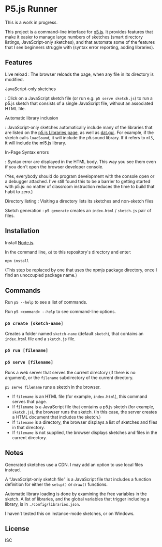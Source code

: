 # P5.js Runner

This is a work in progress.

This project is a command-line interface for
[p5.js](https://p5js.org/reference/#/p5/loadSound). It provides features that
make it easier to manage large numbers of sketches (smart directory listings,
JavaScript-only sketches), and that automate some of the features that I see
beginners struggle with (syntax error reporting, adding libraries).

## Features

Live reload
: The browser reloads the page, when any file in its directory is modified.

JavaScript-only sketches

: Click on a JavaScript sketch file (or run e.g. `p5 serve sketch.js`) to run a
  p5.js sketch that consists of a single JavaScript file, without an associated
  HTML file.

Automatic library inclusion

: JavaScript-only sketches automatically include many of the libraries that are
  listed on the [p5.js Libraries page](https://p5js.org/libraries/), as well as
  [dat.gui](https://github.com/dataarts/dat.gui). For example, if the sketch
  calls  `loadSound`, it will include the p5.sound library. If it refers to
  `ml5`, it will include the ml5.js library.

In-Page Syntax errors

: Syntax error are displayed in the HTML body. This way you see them even if you
  don't open the browser developer console.

  (Yes, everybody should do program development with the console open or a
  debugger attached. I've still found this to be a barrier to getting started
  with p5.js: no matter of classroom instruction reduces the time to build that
  habit to zero.)

Directory listing
: Visiting a directory lists its sketches and non-sketch files

Sketch generation
: `p5 generate` creates an `index.html` / `sketch.js` pair of files.

## Installation

Install [Node.js](https://nodejs.org/).

In the command line, `cd` to this repository's directory and enter:

```sh
npm install
```

(This step be replaced by one that uses the npmjs package directory, once I find
an unoccupied package name.)

## Commands

Run `p5 --help` to see a list of commands.

Run `p5 <command> --help` to see command-line options.

### `p5 create [sketch-name]`

Creates a folder named `sketch-name` (default `sketch`), that contains an
`index.html` file and a `sketch.js` file.

### `p5 run [filename]`

### `p5 serve [filename]`

Runs a web server that serves the current directory (if there is no argument),
or the `filename` subdirectory of the current directory.

`p5 serve filename` runs a sketch in the browser.

- If `filename` is an HTML file (for example, `index.html`), this command serves
  that page.
- If `filename` is a JavaScript file that contains a p5.js sketch (for example,
  `sketch.js`), the browser runs the sketch. (In this case, the server creates a
  HTML document that includes the sketch.)
- If `filename` is a directory, the browser displays a list of sketches and files in that directory.
- If `filename` is not supplied, the browser displays sketches and files in the
  current directory.

## Notes

Generated sketches use a CDN. I may add an option to use local files instead.

A “JavaScript-only sketch file” is a JavaScript file that includes a function
definition for either the `setup()` or `draw()` functions.

Automatic library loading is done by examining the free variables in the sketch.
A list of libraries, and the global variables that trigger including a library,
is in `./config/libraries.json`.

I haven't tested this on instance-mode sketches, or on Windows.

## License

ISC
